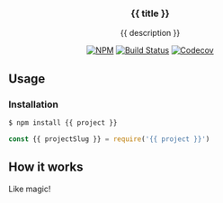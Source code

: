 <h3 align="center">{{ title }}</h3>
<p align="center">{{ description }}<p>
<p align="center"><a href="https://npmjs.com/package/{{ project }}"><img src="https://badgen.net/npm/v/{{ project }}" alt="NPM"></a> <a href="https://travis-ci.org/JasonEtco/{{ project }}"><img src="https://badgen.now.sh/travis/JasonEtco/{{ project }}" alt="Build Status"></a> <a href="https://codecov.io/gh/JasonEtco/{{ project }}/"><img src="https://badgen.now.sh/codecov/c/github/JasonEtco/{{ project }}" alt="Codecov"></a></p>

## Usage

### Installation

```sh
$ npm install {{ project }}
```

```js
const {{ projectSlug }} = require('{{ project }}')
```

## How it works

Like magic!
